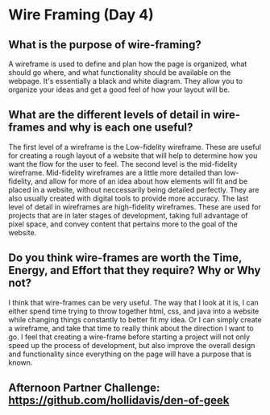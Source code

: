 # Wire Framing (Day 4)

## What is the purpose of wire-framing?
A wireframe is used to define and plan how the page is organized, what should go where, and what functionality should be available on the webpage. It's essentially a black and white diagram. They allow you to organize your ideas and get a good feel of how your layout will be. 

## What are the different levels of detail in wire-frames and why is each one useful?
The first level of a wireframe is the Low-fidelity wireframe. These are useful for creating a rough layout of a website that will help to determine how you want the flow for the user to feel. The second level is the mid-fidelity wireframe. Mid-fidelity wireframes are a little more detailed than low-fidelity, and allow for more of an idea about how elements will fit and be placed in a website, without neccessarily being detailed perfectly. They are also usually created with digital tools to provide more accuracy. The last level of detail in wireframes are high-fidelity wireframes. These are used for projects that are in later stages of development, taking full advantage of pixel space, and convey content that pertains more to the goal of the website. 

## Do you think wire-frames are worth the Time, Energy, and Effort that they require? Why or Why not?
I think that wire-frames can be very useful. The way that I look at it is, I can either spend time trying to throw together html, css, and java into a website while changing things constantly to better fit my idea. Or I can simply create a wireframe, and take that time to really think about the direction I want to go. I feel that creating a wire-frame before starting a project will not only speed up the process of development, but also improve the overall design and functionality since everything on the page will have a purpose that is known. 

## Afternoon Partner Challenge: https://github.com/hollidavis/den-of-geek